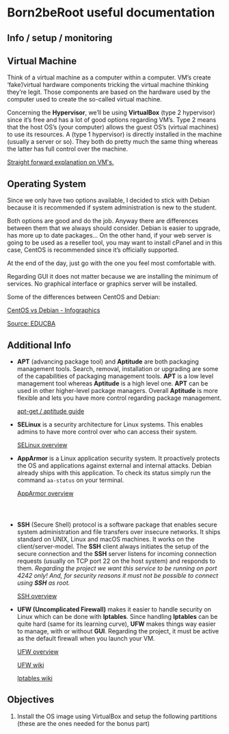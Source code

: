 <!-- Output copied to clipboard! -->

<!-----

Yay, no errors, warnings, or alerts!

Conversion time: 0.289 seconds.


Using this Markdown file:

1. Paste this output into your source file.
2. See the notes and action items below regarding this conversion run.
3. Check the rendered output (headings, lists, code blocks, tables) for proper
   formatting and use a linkchecker before you publish this page.

Conversion notes:

* Docs to Markdown version 1.0β33
* Fri Dec 02 2022 08:32:15 GMT-0800 (PST)
* Source doc: Born2beRoot Design Doc
* This is a partial selection. Check to make sure intra-doc links work.
----->



# Born2beRoot useful documentation


## Info / setup / monitoring


## Virtual Machine

Think of a virtual machine as a computer within a computer. VM’s create ‘fake’/virtual  hardware components tricking the virtual machine thinking they’re legit. Those components are based on the hardware used by the computer used to create the so-called virtual machine.

Concerning the **Hypervisor**, we’ll be using **VirtualBox** (type 2 hypervisor) since it’s free and has a lot of good options regarding VM’s. Type 2 means that the host OS’s (your computer) allows the guest OS’s (virtual machines) to use its resources. A (type 1 hypervisor) is directly installed in the machine (usually a server or so). They both do pretty much the same thing whereas the latter has full control over the machine.

[Straight forward explanation on VM's.](https://www.youtube.com/watch?v=wX75Z-4MEoM)


## Operating System

Since we only have two options available, I decided to stick with Debian because it is recommended if system administration is new to the student.

Both options are good and do the job. Anyway there are differences between them that we always should consider. Debian is easier to upgrade, has more up to date packages… On the other hand, if your web server is going to be used as a reseller tool, you may want to install cPanel and in this case, CentOS is recommended since it’s officially supported.

At the end of the day, just go with the one you feel most comfortable with.

Regarding GUI it does not matter because we are installing the minimum of services. No graphical interface or graphics server will be installed.

Some of the differences between CentOS and Debian:

[CentOS vs Debian - Infographics](https://cdn.educba.com/academy/wp-content/uploads/2018/09/CentOS-vs-Debian-1.jpg)

[Source: EDUCBA](https://www.educba.com/)


## Additional Info



* **APT** (advancing package tool) and **Aptitude** are both packaging management tools. Search, removal, installation or upgrading are some of the capabilities of packaging management tools. **APT** is a low level management tool whereas **Aptitude** is a high level one. **APT** can be used in other higher-level package managers. Overall **Aptitude** is more flexible and lets you have more control regarding package management.

	[apt-get / aptitude guide](https://www.fosslinux.com/43884/apt-vs-aptitude.htm)



* **SELinux** is a security architecture for Linux systems. This enables admins to have more control over who can access their system.

    [SELinux overview](https://www.redhat.com/en/topics/linux/what-is-selinux#overview)

* **AppArmor** is a Linux application security system. It proactively protects the OS and applications against external and internal attacks. Debian already ships with this application. To check its status simply run the command `aa-status` on your terminal.

    [AppArmor overview](https://apparmor.net)



```



```



* **SSH** (Secure Shell) protocol is a software package that enables secure system administration and file transfers over insecure networks. It ships standard on UNIX, Linux and macOS machines. It works on the client/server-model. The **SSH** client always initiates the  setup of the secure connection and the **SSH** server listens for incoming connection requests (usually on TCP port 22 on the host system) and responds to them. _Regarding the project we want this service to be running on port 4242 only! And, for security reasons it must not be possible to connect using **SSH** as root._

    [SSH overview](https://www.ssh.com)






* **UFW (Uncomplicated Firewall)** makes it easier to handle security on Linux which can be done with **Iptables**. Since handling **Iptables** can be quite hard (same for its learning curve), **UFW** makes things way easier to manage, with or without **GUI**. Regarding the project, it must be active as the default firewall when you launch your VM.

    [UFW overview](https://www.linux.com/training-tutorials/introduction-uncomplicated-firewall-ufw/)


    [UFW wiki](https://en.wikipedia.org/wiki/Uncomplicated_Firewall)


    [Iptables wiki](https://pt.wikipedia.org/wiki/Iptables)



## Objectives



1. Install the OS image using VirtualBox and setup the following partitions (these are the ones needed for the bonus part)


